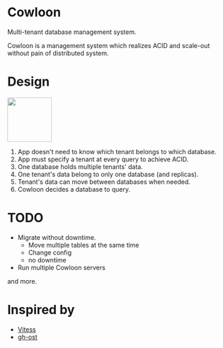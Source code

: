 # Cowloon

Multi-tenant database management system.

Cowloon is a management system which realizes ACID and scale-out without pain of distributed system.

# Design
<img src="https://github.com/mrasu/Cowloon/raw/master/docs/images/design.jpeg" width="100">

1. App doesn't need to know which tenant belongs to which database.
2. App must specify a tenant at every query to achieve ACID.
3. One database holds multiple tenants' data.
4. One tenant's data belong to only one database (and replicas).
5. Tenant's data can move between databases when needed.
6. Cowloon decides a database to query. 

# TODO

* Migrate without downtime.
    * Move multiple tables at the same time
    * Change config
    * no downtime
* Run multiple Cowloon servers

and more.

# Inspired by

* [Vitess](https://github.com/vitessio/vitess)
* [gh-ost](https://github.com/github/gh-ost)
